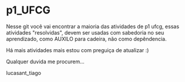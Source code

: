 # p1_UFCG
Nesse git você vai encontrar a maioria das atividades de p1 ufcg, essas atividades "resolvidas", devem ser usadas com sabedoria no seu aprendizado, como AUXILO para cadeira, não como depêndencia.

Há mais atividades mais estou com preguiça de atualizar :)

Qualquer duvida me procurem...

lucasant_tiago
